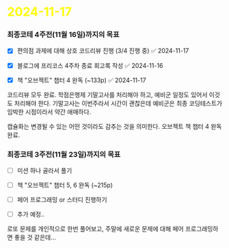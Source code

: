 # <span style="color:yellow">2024-11-17</span>

### 최종코테 4주전(11월 16일)까지의 목표
- [x] 편의점 과제에 대해 상호 코드리뷰 진행 (3/4 진행 중) ✅ 2024-11-17
- [x] 블로그에 프리코스 4주차 종료 회고록 작성 ✅ 2024-11-16
- [x] 책 "오브젝트" 챕터 4 완독  (~133p) ✅ 2024-11-17


코드리뷰 모두 완료.
학점은행제 기말고사를 처리해야 하고, 예비군 일정도 있어서 이것도 처리해야 한다.
기말고사는 이번주라서 시간이 괜찮은데 예비군은 최종 코딩테스트가 임박한 시점이라서 약간 애매하다.


캡슐화는 변경될 수 있는 어떤 것이라도 감추는 것을 의미한다.
오브젝트 책 챕터 4 완독 완료.


### 최종코테 3주전(11월 23일)까지의 목표
- [ ] 미션 하나 골라서 풀기
- [ ] 책 "오브젝트" 챕터 5, 6 완독 (~215p)
- [ ] 페어 프로그래밍 or 스터디 진행하기
- [ ] 추가 예정..


로또 문제를 개인적으로 한번 풀어보고, 주말에 새로운 문제에 대해 페어 프로그래밍하면 좋을 것 같은데...